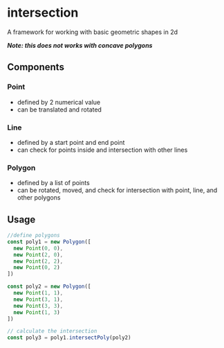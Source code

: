 # intersection

A framework for working with basic geometric shapes in 2d

***Note: this does not works with concave polygons***

## Components
### Point
  - defined by 2 numerical value
  - can be translated and rotated
  
### Line
  - defined by a start point and end point
  - can check for points inside and intersection with other lines

### Polygon
  - defined by a list of points
  - can be rotated, moved, and check for intersection with point, line, and other polygons
  
## Usage
```typescript
//define polygons
const poly1 = new Polygon([
  new Point(0, 0),
  new Point(2, 0),
  new Point(2, 2),
  new Point(0, 2)
])

const poly2 = new Polygon([
  new Point(1, 1),
  new Point(3, 1),
  new Point(3, 3),
  new Point(1, 3)
])

// calculate the intersection
const poly3 = poly1.intersectPoly(poly2)
```
